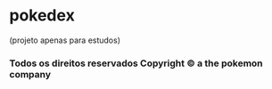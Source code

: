 # pokedex
(projeto apenas para estudos) <br>
<h3> Todos os direitos reservados Copyright © a the pokemon company </h3>
